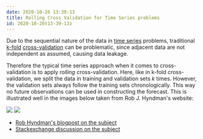 ```yaml
---
date: 2020-10-26 13:39:13
title: Rolling Cross Validation for Time Series problems
id: 2020-10-26t13-39-13z
---
```


Due to the sequential nature of the data in
[time series](./2020-09-23t15-18-55z.md) problems, traditional
[k-fold](<https://en.wikipedia.org/wiki/Cross-validation_(statistics)#k-fold_cross-validation>)
[cross-validation](./2020-09-23t14-52-52z.md) can be problematic, since adjacent
data are not independent as assumed, causing data leakage.

Therefore the typical time series approach when it comes to cross-validation is
to apply _rolling_ cross-validation. Here, like in k-fold cross-validation, we
split the data in training and validation sets $k$ times. However, the
validation sets always follow the training sets chronologically. This way no
future observations can be used in constructing the forecast. This is
illustrated well in the images below taken from Rob J. Hyndman's website:

![](https://robjhyndman.com/files/cv1-1.png)
![](https://robjhyndman.com/files/cv4-1.png)

- [Rob Hyndman's blogpost on the subject](https://robjhyndman.com/hyndsight/tscv/)
- [Stackexchange discussion on the subject](https://stats.stackexchange.com/questions/14099/using-k-fold-cross-validation-for-time-series-model-selection)
